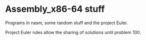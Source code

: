 # Assembly_x86-64 stuff

Programs in nasm, some random stuff and the project Euler.

Project Euler rules allow the sharing of solutions until problem 100.
